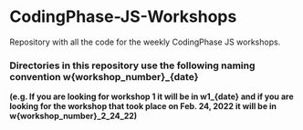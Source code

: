 # CodingPhase-JS-Workshops
Repository with all the code for the weekly CodingPhase JS workshops.

### Directories in this repository use the following naming convention w{workshop_number}_{date}
**(e.g. If you are looking for workshop 1 it will be in w1_{date} and if you are looking for the workshop that took place on Feb. 24, 2022 it will be in w{workshop_number}_2_24_22)**
